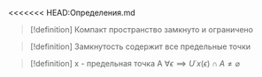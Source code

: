 <<<<<<< HEAD:Определения.md
> [!definition] Компакт
> пространство замкнуто и ограничено


 > [!definition] Замкнутость
>  содержит все предельные точки

> [!definition] x - предельная точка A
>  $\forall \epsilon \implies  U˙{x}(\epsilon) \cap A \neq \varnothing$    


